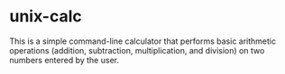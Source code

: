 # unix-calc
This is a simple command-line calculator that performs basic arithmetic operations (addition, subtraction, multiplication, and division) on two numbers entered by the user.
